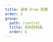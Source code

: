 ```yaml
---
title: 通用 Draw 配置
order: 3
group:
  path: /control
  title: 绘制控制条
  order: 6
---
```


<code src="./common.tsx" compact="true" defaultShowCode="true"></code>
